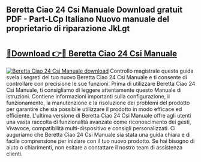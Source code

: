 ## Beretta Ciao 24 Csi Manuale Download gratuit PDF - Part-LCp Italiano Nuovo manuale del proprietario di riparazione JkLgt

# <h2><a href="http://dfcq0u.blite.top/?on=Beretta+Ciao+24+Csi+Manuale">🔗Download 👉🔴 Beretta Ciao 24 Csi Manuale</a></h2>

[![Beretta Ciao 24 Csi Manuale download](https://i.imgur.com/lujVjoI.png)](http://dfcq0u.blite.top/?on=Beretta+Ciao+24+Csi+Manuale)
Controllo magistrale questa guida svela i segreti del tuo nuovo Beretta Ciao 24 Csi Manuale e ti consente di controllare con precisione le sue funzioni. Prima di utilizzare Beretta Ciao 24 Csi Manuale, ti consigliamo di leggere attentamente questo Manuale di istruzioni. Contiene informazioni importanti sulla configurazione, il funzionamento, la manutenzione e la risoluzione dei problemi del prodotto per garantire che sia possibile utilizzare il prodotto in modo efficace ed efficiente. L'ultima versione di Beretta Ciao 24 Csi Manuale offre agli utenti una vasta raccolta di funzionalità avanzate come riconoscimento dei gesti, Vivavoce, compatibilità multi-dispositivo e consigli personalizzati. Ci auguriamo che Beretta Ciao 24 Csi Manuale sia stata una guida chiara e di facile comprensione per iniziare con il tuo nuovo prodotto. Se hai bisogno di aiuto o chiarimenti, non esitare a contattare il nostro team di assistenza clienti.
